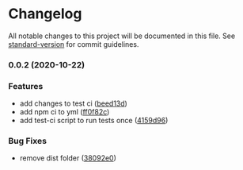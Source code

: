 # Changelog

All notable changes to this project will be documented in this file. See [standard-version](https://github.com/conventional-changelog/standard-version) for commit guidelines.

### 0.0.2 (2020-10-22)


### Features

* add changes to test ci ([beed13d](https://github.com/radars-app/radar-chart/commit/beed13d142faa1642867ce06adc5d5df5f84f4b6))
* add npm ci to yml ([ff0f82c](https://github.com/radars-app/radar-chart/commit/ff0f82c78dda9861e0e6cae140f58ba9a282ba6f))
* add test-ci script to run tests once ([4159d96](https://github.com/radars-app/radar-chart/commit/4159d96c806cb8c523eaef58f0fb3aa8ed40e7ca))


### Bug Fixes

* remove dist folder ([38092e0](https://github.com/radars-app/radar-chart/commit/38092e0b40db79e32a8c449e9ba32c56318d5817))
